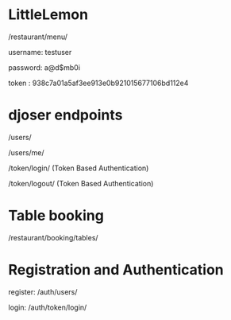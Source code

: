 # LittleLemon

/restaurant/menu/


username: testuser

password: a@d$mb0i

token :   938c7a01a5af3ee913e0b921015677106bd112e4

# djoser endpoints
/users/

/users/me/

/token/login/ (Token Based Authentication)

/token/logout/ (Token Based Authentication)

# Table booking 
/restaurant/booking/tables/

# Registration and Authentication
register: /auth/users/

login: /auth/token/login/


